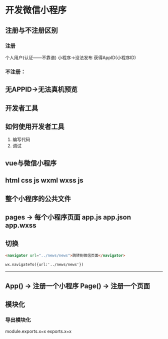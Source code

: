 # 开发微信小程序
## 注册与不注册区别
### 注册
个人用户(认证——不靠谱)
小程序->没法发布
获得AppID(小程序ID)
### 不注册：
无APPID->无法真机预览
---
## 开发者工具
## 如何使用开发者工具
1. 编写代码
2. 调试
## vue与微信小程序
html css js
wxml wxss js
---
## 整个小程序的公共文件
pages -> 每个小程序页面
app.js
app.json
app.wxss
---
## 切换 
```html
<navigator url="../news/news">跳转到微信页面</navigator>
```
```html
wx.navigateTo({url:'../news/news'})
```
---
App() -> 注册一个小程序
Page() -> 注册一个页面
---
## 模块化
### 导出模块化
module.exports.x=x
exports.x=x